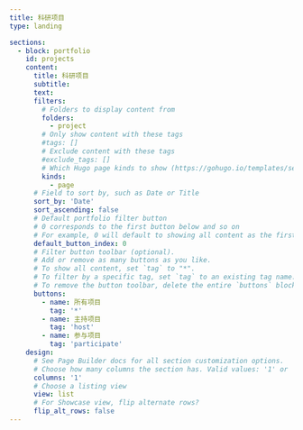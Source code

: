 ```yaml
---
title: 科研项目
type: landing

sections:
  - block: portfolio
    id: projects
    content:
      title: 科研项目
      subtitle: 
      text:
      filters:
        # Folders to display content from
        folders:
          - project
        # Only show content with these tags
        #tags: []
        # Exclude content with these tags
        #exclude_tags: []
        # Which Hugo page kinds to show (https://gohugo.io/templates/section-templates/#page-kinds)
        kinds:
          - page
      # Field to sort by, such as Date or Title
      sort_by: 'Date'
      sort_ascending: false
      # Default portfolio filter button
      # 0 corresponds to the first button below and so on
      # For example, 0 will default to showing all content as the first button below shows content with *any* tag
      default_button_index: 0
      # Filter button toolbar (optional).
      # Add or remove as many buttons as you like.
      # To show all content, set `tag` to "*".
      # To filter by a specific tag, set `tag` to an existing tag name.
      # To remove the button toolbar, delete the entire `buttons` block.
      buttons:
        - name: 所有项目
          tag: '*'
        - name: 主持项目
          tag: 'host'
        - name: 参与项目
          tag: 'participate'
    design:
      # See Page Builder docs for all section customization options.
      # Choose how many columns the section has. Valid values: '1' or '2'.
      columns: '1'
      # Choose a listing view
      view: list
      # For Showcase view, flip alternate rows?
      flip_alt_rows: false
---
```

      
      
      
